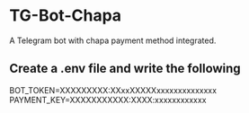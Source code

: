 # TG-Bot-Chapa
A Telegram bot with chapa payment method integrated. 


## Create a .env file and write the following

BOT_TOKEN=XXXXXXXXX:XXxxXXXXXxxxxxxxxxxxxxx
PAYMENT_KEY=XXXXXXXXXXX:XXXX:xxxxxxxxxxxx
